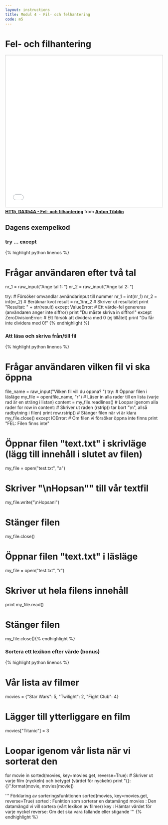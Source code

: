 ```yaml
---
layout: instructions
title: Modul 4 - Fil- och felhantering
code: m5
---
```


# Fel- och filhantering

<iframe src="//www.slideshare.net/slideshow/embed_code/key/MxuFQvF3VSPX75" width="595" height="485" frameborder="0" marginwidth="0" marginheight="0" scrolling="no" style="border:1px solid #CCC; border-width:1px; margin-bottom:5px; max-width: 100%;" allowfullscreen> </iframe> <div style="margin-bottom:5px"> <strong> <a href="//www.slideshare.net/AntonTibblin/ht15-da354a-fel-och-filhantering" title="HT15, DA354A - Fel- och filhantering" target="_blank">HT15, DA354A - Fel- och filhantering</a> </strong> from <strong><a href="//www.slideshare.net/AntonTibblin" target="_blank">Anton Tibblin</a></strong> </div>

## Dagens exempelkod

### try ... except

{% highlight python linenos %}
# Frågar användaren efter två tal
nr_1 = raw_input("Ange tal 1: ")
nr_2 = raw_input("Ange tal 2: ")

try:
    # Försöker omvandlar avnändarinput till nummer
    nr_1 = int(nr_1)
    nr_2 = int(nr_2)
    # Beräknar kvot
    result = nr_1/nr_2
    # Skriver ut resultatet
    print "Resultat: " + str(result)
except ValueError:
    # Ett värde-fel genereras (användaren anger inte siffror)
    print "Du måste skriva in siffror!"
except ZeroDivisionError:
    # Ett försök att dividera med 0 (ej tillåtet)
    print "Du får inte dividera med 0!"
{% endhighlight %}

### Att läsa och skriva från/till fil

{% highlight python linenos %}
# Frågar användaren vilken fil vi ska öppna
file_name = raw_input("Vilken fil vill du öppna? ")
try:
    # Öppnar filen i läsläge
    my_file = open(file_name, "r")
    # Läser in alla rader till en lista (varje rad är en sträng i listan)
    content = my_file.readlines()
    # Loopar igenom alla rader
    for row in content:
        # Skriver ut raden (rstrip() tar bort "\n", allså radbytning i filen)
        print row.rstrip()
    # Stänger filen när vi är klara
    my_file.close()
except IOError:
    # Om filen vi försöker öppna inte finns
    print "FEL: Filen finns inte"


# Öppnar filen "text.txt" i skrivläge (lägg till innehåll i slutet av filen)
my_file = open("test.txt", "a")
# Skriver "\nHopsan"" till vår textfil
my_file.write("\nHopsan!")
# Stänger filen
my_file.close()

# Öppnar filen "text.txt" i läsläge
my_file = open("test.txt", "r")
# Skriver ut hela filens innehåll
print my_file.read()
# Stänger filen
my_file.close(){% endhighlight %}

### Sortera ett lexikon efter värde (bonus)

{% highlight python linenos %}
# Vår lista av filmer
movies = {"Star Wars": 5, "Twilight": 2, "Fight Club": 4}
# Lägger till ytterliggare en film
movies["Titanic"] = 3
# Loopar igenom vår lista när vi sorterat den
for movie in sorted(movies, key=movies.get, reverse=True):
    # Skriver ut varje film (nyckeln) och betyget (värdet för nyckeln)
    print "{}: {}".format(movie, movies[movie])

'''
Förklaring av sorteringsfunktionen
sorted(movies, key=movies.get, reverse=True)
sorted : Funktion som sorterar en datamängd
movies : Den datamängd vi vill sortera (vårt lexikon av filmer)
key    : Hämtar värdet för varje nyckel
reverse: Om det ska vara fallande eller stigande
'''
{% endhighlight %}
